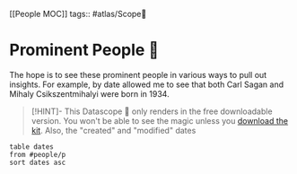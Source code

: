 [[People MOC]]
tags:: #atlas/Scope🔬 

# Prominent People 🌋
The hope is to see these prominent people in various ways to pull out insights. For example, by date allowed me to see that both Carl Sagan and Mihaly Csikszentmihalyi were born in 1934.

> [!HINT]- This Datascope 🔬 only renders in the free downloadable version.
> You won't be able to see the magic unless you [download the kit](https://www.linkingyourthinking.com/download-lyt-kit).
> Also, the "created" and "modified" dates

```dataview
table dates
from #people/p
sort dates asc
```



